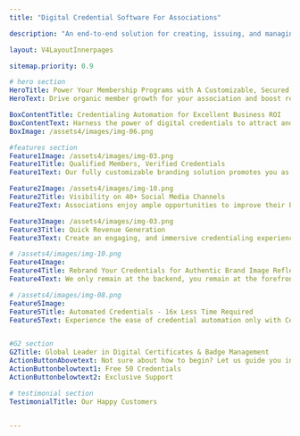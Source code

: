 ```yaml
---
title: "Digital Credential Software For Associations"

description: "An end-to-end solution for creating, issuing, and managing certificates and badges for associations and communities."

layout: V4LayoutInnerpages

sitemap.priority: 0.9

# hero section
HeroTitle: Power Your Membership Programs with A Customizable, Secured, and Innovative Credentialing Solution
HeroText: Drive organic member growth for your association and boost revenue generation by issuing digital credentials.

BoxContentTitle: Credentialing Automation for Excellent Business ROI
BoxContentText: Harness the power of digital credentials to attract and engage members to your association programs. Our platform enables association program managers to track the level of member engagement and instantly take action to scale the membership program.<br> We seamlessly integrate with your existing learning management systems (LMSs) for a streamlined credentialing solution.
BoxImage: /assets4/images/img-06.png

#features section
Feature1Image: /assets4/images/img-03.png
Feature1Title: Qualified Members, Verified Credentials
Feature1Text: Our fully customizable branding solution promotes you as the face of a certification program. You have complete control over the credential look and feel. As you start delivering verifiable certificates & open badges, a greater number of competent members start joining your programs.

Feature2Image: /assets4/images/img-10.png
Feature2Title: Visibility on 40+ Social Media Channels
Feature2Text: Associations enjoy ample opportunities to improve their brand image and visibility with CertifyMe. Our socially shareable, immutable, portable, and secure e-certificates and micro badges are fit for an online demonstration. Association members can easily showcase their skills on social media channels to reach a broader audience. The instant share feature enables associations to gain wider recognition and attract new members without added costs.

Feature3Image: /assets4/images/img-03.png
Feature3Title: Quick Revenue Generation
Feature3Text: Create an engaging, and immersive credentialing experience for your members. Let them dive deeper into the activities they can perform using the credentials. Make them a part of online profiles or engage new members through the branding features, our digital certificates are the perfect solution to generate revenue streams.

# /assets4/images/img-10.png
Feature4Image: 
Feature4Title: Rebrand Your Credentials for Authentic Brand Image Reflection
Feature4Text: We only remain at the backend, you remain at the forefront. Our customizable digital credentialing platform offers a branding experience like no other. We let you enjoy complete control over your credential header, footer, and navbar along with specially designated places online for brand promotion. Your marketing needs are sorted just by onboarding us.

# /assets4/images/img-08.png
Feature5Image:
Feature5Title: Automated Credentials - 16x Less Time Required
Feature5Text: Experience the ease of credential automation only with CertifyMe. Quick delivery and tracking of as many credentials as you issue. Don’t be in the dark anymore about the future of credentials offered by you - track them down whenever you want, wherever you want.<br> Integrate us into your learning management system (LMSs) for a simplified yet effective credential management solution.


#G2 section
G2Title: Global Leader in Digital Certificates & Badge Management
ActionButtonAbovetext: Not sure about how to begin? Let us guide you in the right direction!
ActionButtonbelowtext1: Free 50 Credentials
ActionButtonbelowtext2: Exclusive Support

# testimonial section
TestimonialTitle: Our Happy Customers


---
```


